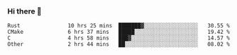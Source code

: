 ### Hi there 👋

<!--
**WShiBin/WShiBin** is a ✨ _special_ ✨ repository because its `README.md` (this file) appears on your GitHub profile.

Here are some ideas to get you started:

- 🔭 I’m currently working on ...
- 🌱 I’m currently learning ...
- 👯 I’m looking to collaborate on ...
- 🤔 I’m looking for help with ...
- 💬 Ask me about ...
- 📫 How to reach me: ...
- 😄 Pronouns: ...
- ⚡ Fun fact: ...
-->

<!--START_SECTION:waka-->

```text
Rust               10 hrs 25 mins  ███████▓░░░░░░░░░░░░░░░░░   30.55 %
CMake              6 hrs 37 mins   █████░░░░░░░░░░░░░░░░░░░░   19.42 %
C                  4 hrs 58 mins   ███▓░░░░░░░░░░░░░░░░░░░░░   14.57 %
Other              2 hrs 44 mins   ██░░░░░░░░░░░░░░░░░░░░░░░   08.02 %
```

<!--END_SECTION:waka-->
